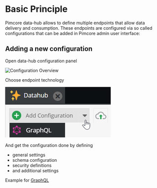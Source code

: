 # Basic Principle

Pimcore data-hub allows to define multiple endpoints that allow data delivery and consumption. These 
endpoints are configured via so called configurations that can be added in Pimcore admin user interface: 

## Adding a new configuration

Open data-hub configuration panel

![Configuration Overview](./img/graphql/configuration3.png)


Choose endpoint technology 

![Add Configuration](./img/add_config.png)

And get the configuration done by defining 
- general settings
- schema configuration
- security definitions
- and additional settings

Example for [GraphQL](./10_GraphQL/README.md)
